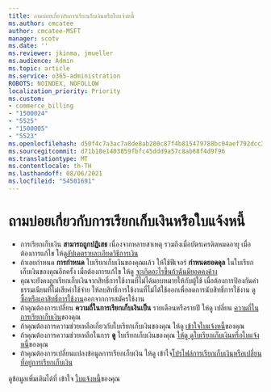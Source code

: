 ```yaml
---
title: ถามบ่อยเกี่ยวกับการเรียกเก็บเงินหรือใบแจ้งหนี้
ms.author: cmcatee
author: cmcatee-MSFT
manager: scotv
ms.date: ''
ms.reviewer: jkinma, jmueller
ms.audience: Admin
ms.topic: article
ms.service: o365-administration
ROBOTS: NOINDEX, NOFOLLOW
localization_priority: Priority
ms.custom:
- commerce_billing
- "1500024"
- "5525"
- "1500005"
- "5523"
ms.openlocfilehash: d50f4c7a3ac7a8de8ab280c87f4b815479788bc04aef792dcc3e503bed5b2f03
ms.sourcegitcommit: d71b18e1403859fbfc45ddd9a57c8ab68f4d9f96
ms.translationtype: MT
ms.contentlocale: th-TH
ms.lasthandoff: 08/06/2021
ms.locfileid: "54501691"
---
```

# <a name="billing-or-invoice-faq"></a>ถามบ่อยเกี่ยวกับการเรียกเก็บเงินหรือใบแจ้งหนี้

- การเรียกเก็บเงิน **สามารถถูกปฏิเสธ** เนื่องจากหลายสาเหตุ รวมถึงเมื่อบัตรเครดิตหมดอายุ เมื่อต้องการแก้ไข ให้ดู[อัปเดตรายละเอียดวิธีการเงิน](/microsoft-365/commerce/billing-and-payments/manage-payment-methods#update-payment-method-details)
- ถ้าเลยกําหนด **การกําหนด** ใบเรียกเก็บเงินของคุณแล้ว ให้ใช้ฟีเจอร์ **กําหนดยอดดุล** ในใบเรียกเก็บเงินของคุณอีกครั้ง เมื่อต้องการแก้ไข ให้ดู [จะเกิดอะไรขึ้นถ้าฉันมียอดคงค้าง](/microsoft-365/commerce/billing-and-payments/pay-for-your-subscription#what-if-i-have-an-outstanding-balance)
- คุณจะยังคงถูกเรียกเก็บเงินจากสิทธิ์การใช้งานที่ไม่ได้มอบหมายให้กับผู้ใช้ เมื่อต้องการป้องกันค่าธรรมเนียมที่ไม่เสียค่าใช้จ่าย ให้ลบสิทธิ์การใช้งานที่ไม่ได้ใช้ออกเพื่อลดการนับสิทธิ์การใช้งาน [ดู ซื้อหรือเอาสิทธิ์การใช้งาน](/microsoft-365/commerce/licenses/buy-licenses)ออกจากการสมัครใช้งาน
- ถ้าคุณต้องการเปลี่ยน **ความถี่ในการเรียกเก็บเงินเป็น** รายเดือนหรือรายปี ให้ดู เปลี่ยน [ความถี่ในการเรียกเก็บเงิน](/microsoft-365/commerce/billing-and-payments/change-payment-frequency)ของคุณ
- ถ้าคุณต้องการความช่วยเหลือเกี่ยวกับใบเรียกเก็บเงินของคุณ ให้ดู [เข้าใจใบแจ้งหนี้](/microsoft-365/commerce/billing-and-payments/understand-your-invoice2)ของคุณ
- ถ้าคุณต้องการความช่วยเหลือในการ **ดู** ใบเรียกเก็บเงินของคุณ [ให้ดู ดูใบเรียกเก็บเงินหรือใบแจ้งหนี้](/microsoft-365/commerce/billing-and-payments/view-your-bill-or-invoice)ของคุณ
- ถ้าคุณต้องการเปลี่ยนแปลงข้อมูลการเรียกเก็บเงิน ให้ดู เข้าใจ[โปรไฟล์การเรียกเก็บเงินหรือ](/microsoft-365/commerce/billing-and-payments/manage-billing-profiles)[เปลี่ยนที่อยู่การเรียกเก็บเงิน](/microsoft-365/commerce/billing-and-payments/change-your-billing-addresses)

ดูข้อมูลเพิ่มเติมได้ที่ เข้าใจ [ใบแจ้งหนี้](/microsoft-365/commerce/billing-and-payments/understand-your-invoice2)ของคุณ